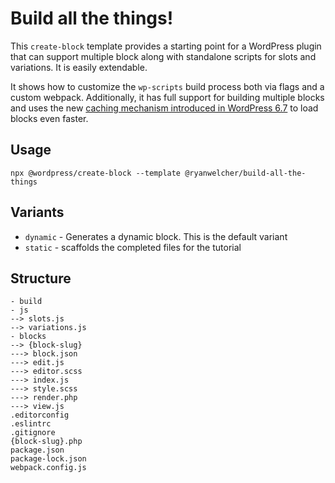 # Build all the things!

This `create-block` template provides a starting point for a WordPress plugin that can support multiple block along with standalone scripts for slots and variations. It is easily extendable.

It shows how to customize the `wp-scripts` build process both via flags and a custom webpack. Additionally, it has full support for building multiple blocks and uses the new [caching mechanism introduced in WordPress 6.7](https://make.wordpress.org/core/2024/10/17/new-block-type-registration-apis-to-improve-performance-in-wordpress-6-7/) to load blocks even faster.

## Usage

`npx @wordpress/create-block --template @ryanwelcher/build-all-the-things`

## Variants

-   `dynamic` - Generates a dynamic block. This is the default variant
-   `static` - scaffolds the completed files for the tutorial

## Structure

```
- build
- js
--> slots.js
--> variations.js
- blocks
--> {block-slug}
---> block.json
---> edit.js
---> editor.scss
---> index.js
---> style.scss
---> render.php
---> view.js
.editorconfig
.eslintrc
.gitignore
{block-slug}.php
package.json
package-lock.json
webpack.config.js
```
